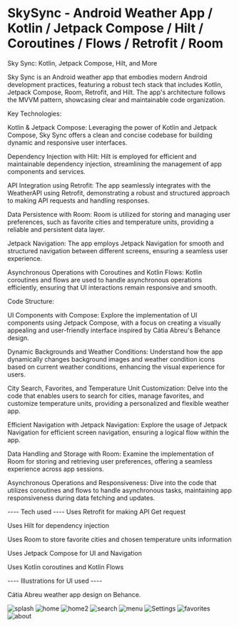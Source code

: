 # SkySync - Android Weather App / Kotlin / Jetpack Compose / Hilt / Coroutines / Flows / Retrofit / Room

Sky Sync: Kotlin, Jetpack Compose, Hilt, and More

Sky Sync is an Android weather app that embodies modern Android development practices, featuring a robust tech stack that includes Kotlin, Jetpack Compose, Room, Retrofit, and Hilt. The app's architecture follows the MVVM pattern, showcasing clear and maintainable code organization.

Key Technologies:

Kotlin & Jetpack Compose:
Leveraging the power of Kotlin and Jetpack Compose, Sky Sync offers a clean and concise codebase for building dynamic and responsive user interfaces.

Dependency Injection with Hilt:
Hilt is employed for efficient and maintainable dependency injection, streamlining the management of app components and services.

API Integration using Retrofit:
The app seamlessly integrates with the WeatherAPI using Retrofit, demonstrating a robust and structured approach to making API requests and handling responses.

Data Persistence with Room:
Room is utilized for storing and managing user preferences, such as favorite cities and temperature units, providing a reliable and persistent data layer.

Jetpack Navigation:
The app employs Jetpack Navigation for smooth and structured navigation between different screens, ensuring a seamless user experience.

Asynchronous Operations with Coroutines and Kotlin Flows:
Kotlin coroutines and flows are used to handle asynchronous operations efficiently, ensuring that UI interactions remain responsive and smooth.

Code Structure:

UI Components with Compose:
Explore the implementation of UI components using Jetpack Compose, with a focus on creating a visually appealing and user-friendly interface inspired by Cátia Abreu's Behance design.

Dynamic Backgrounds and Weather Conditions:
Understand how the app dynamically changes background images and weather condition icons based on current weather conditions, enhancing the visual experience for users.

City Search, Favorites, and Temperature Unit Customization:
Delve into the code that enables users to search for cities, manage favorites, and customize temperature units, providing a personalized and flexible weather app.

Efficient Navigation with Jetpack Navigation:
Explore the usage of Jetpack Navigation for efficient screen navigation, ensuring a logical flow within the app.

Data Handling and Storage with Room:
Examine the implementation of Room for storing and retrieving user preferences, offering a seamless experience across app sessions.

Asynchronous Operations and Responsiveness:
Dive into the code that utilizes coroutines and flows to handle asynchronous tasks, maintaining app responsiveness during data fetching and updates.

---- Tech used ----
Uses Retrofit for making API Get request

Uses Hilt for dependency injection

Uses Room to store favorite cities and chosen temperature units information

Uses Jetpack Compose for UI and Navigation

Uses Kotlin coroutines and Kotlin Flows

---- Illustrations for UI used ----

Cátia Abreu weather app design on Behance.


![splash](https://github.com/Kris-glitch/SkySync/assets/78586563/a6c93241-2ed0-440d-a1d2-17d661b87281)
![home](https://github.com/Kris-glitch/SkySync/assets/78586563/19f05768-32fb-4180-839b-e1e5793f1781)
![home2](https://github.com/Kris-glitch/SkySync/assets/78586563/6a4fbc40-5ce6-4657-9215-f76d6de32b31)
![search](https://github.com/Kris-glitch/SkySync/assets/78586563/e11e0bf1-0f0d-4581-9216-1f8084bbe628)
![menu](https://github.com/Kris-glitch/SkySync/assets/78586563/969ef401-5d11-45dc-8190-95c119c1c709)
![Settings](https://github.com/Kris-glitch/SkySync/assets/78586563/bfa1a445-a938-4a99-a07a-c695a75f243e)
![favorites](https://github.com/Kris-glitch/SkySync/assets/78586563/dfc9b8e3-49b2-45a4-a414-4c8c3fae90ff)
![about](https://github.com/Kris-glitch/SkySync/assets/78586563/78286400-d33a-44f1-9621-481996dc8bbf)
